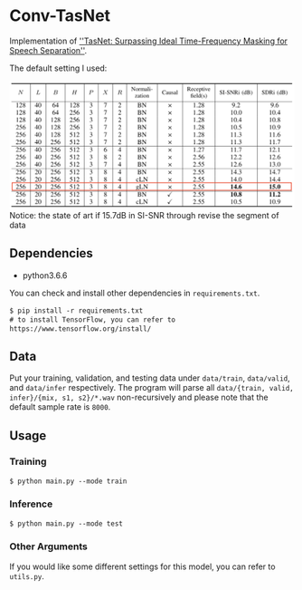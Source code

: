 # Conv-TasNet

Implementation of [''TasNet: Surpassing Ideal Time-Frequency Masking for Speech
Separation''](https://arxiv.org/abs/1809.07454).

The default setting I used:

![](settings.png)
Notice: the state of art if 15.7dB in SI-SNR through revise the segment of data

## Dependencies

* python3.6.6

You can check and install other dependencies in `requirements.txt`.

```
$ pip install -r requirements.txt
# to install TensorFlow, you can refer to https://www.tensorflow.org/install/
```

## Data

Put your training, validation, and testing data under `data/train`, `data/valid`,
and `data/infer` respectively.
The program will parse all `data/{train, valid, infer}/{mix, s1, s2}/*.wav` non-recursively
and please note that the default sample rate is `8000`.

## Usage

### Training

```
$ python main.py --mode train
```

### Inference

```
$ python main.py --mode test
```

### Other Arguments

If you would like some different settings for this model, you can refer to
`utils.py`.
